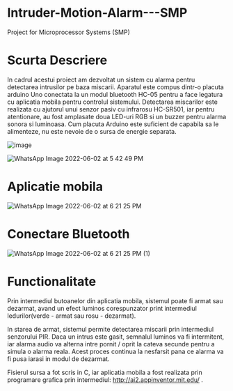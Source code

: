 # Intruder-Motion-Alarm---SMP
Project for Microprocessor Systems (SMP)


# Scurta Descriere

In cadrul acestui proiect am dezvoltat un sistem cu alarma pentru detectarea intrusilor pe baza miscarii.
Aparatul este compus dintr-o placuta arduino Uno conectata la un modul bluetooth HC-05 pentru a face legatura cu aplicatia mobila pentru controlul sistemului. Detectarea miscarilor este realizata cu ajutorul unui senzor pasiv cu infrarosu HC-SR501, iar pentru atentionare, au fost amplasate doua LED-uri RGB si un buzzer pentru alarma sonora si luminoasa. Cum placuta Arduino este suficient de capabila sa le alimenteze, nu este nevoie de o sursa de energie separata.

![image](https://user-images.githubusercontent.com/57183275/171663054-e17c411b-3c0c-4cea-9659-a2779e9f2146.png)

![WhatsApp Image 2022-06-02 at 5 42 49 PM](https://user-images.githubusercontent.com/57183275/171656260-d595b5e4-7bc9-417b-b90f-6c50982910ef.jpeg)

# Aplicatie mobila

![WhatsApp Image 2022-06-02 at 6 21 25 PM](https://user-images.githubusercontent.com/57183275/171664162-04cf4c5c-0639-485b-8d6e-00d65e54e834.jpeg)

# Conectare Bluetooth

![WhatsApp Image 2022-06-02 at 6 21 25 PM (1)](https://user-images.githubusercontent.com/57183275/171664203-74c7d3bf-f7d5-4f2d-a149-65a7ab4d399b.jpeg)


# Functionalitate

Prin intermediul butoanelor din aplicatia mobila, sistemul poate fi armat sau dezarmat, avand un efect luminos corespunzator print intermediul ledurilor(verde - armat sau rosu - dezarmat).

In starea de armat, sistemul permite detectarea miscarii prin intermediul senzorului PIR. Daca un intrus este gasit, semnalul luminos va fi intermitent, iar alarma audio va alterna intre pornit / oprit la cateva secunde pentru a simula o alarma reala. Acest proces continua la nesfarsit pana ce alarma va fi pusa iarasi in modul de dezarmat.

Fisierul sursa a fot scris in C, iar aplicatia mobila a fost realizata prin programare grafica prin intermediul: http://ai2.appinventor.mit.edu/ .
